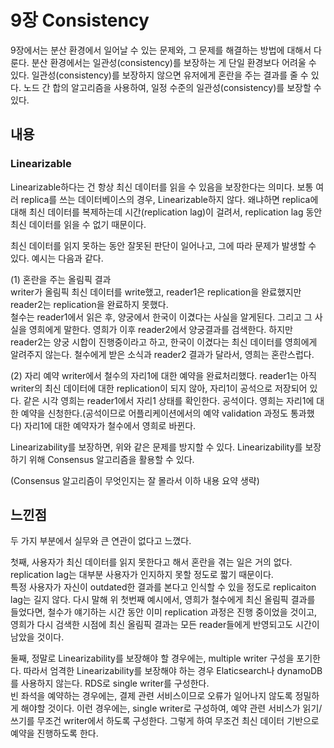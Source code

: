 # 9장 Consistency

9장에서는 분산 환경에서 일어날 수 있는 문제와, 그 문제를 해결하는 방법에 대해서 다룬다.
분산 환경에서는 일관성(consistency)를 보장하는 게 단일 환경보다 어려울 수 있다.
일관성(consistency)를 보장하지 않으면 유저에게 혼란을 주는 결과를 줄 수 있다.
노드 간 합의 알고리즘을 사용하여, 일정 수준의 일관성(consistency)를 보장할 수 있다.

## 내용
### Linearizable
Linearizable하다는 건 항상 최신 데이터를 읽을 수 있음을 보장한다는 의미다.
보통 여러 replica를 쓰는 데이터베이스의 경우, Linearizable하지 않다.
왜냐하면 replica에 대해 최신 데이터를 복제하는데 시간(replication lag)이 걸려서, replication lag 동안 최신 데이터를 읽을 수 없기 때문이다.

최신 데이터를 읽지 못하는 동안 잘못된 판단이 일어나고, 그에 따라 문제가 발생할 수 있다. 예시는 다음과 같다.
  
(1) 혼란을 주는 올림픽 결과  
writer가 올림픽 최신 데이터를 write했고, reader1은 replication을 완료했지만 reader2는 replication을 완료하지 못했다.  
철수는 reader1에서 읽은 후, 양궁에서 한국이 이겼다는 사실을 알게된다. 그리고 그 사실을 영희에게 말한다.
영희가 이후 reader2에서 양궁결과를 검색한다. 하지만 reader2는 양궁 시합이 진행중이라고 하고, 한국이 이겼다는 최신 데이터를 영희에게 알려주지 않는다.
철수에게 받은 소식과 reader2 결과가 달라서, 영희는 혼란스럽다.

(2) 자리 예약
writer에서 철수의 자리1에 대한 예약을 완료처리했다. reader1는 아직 writer의 최신 데이터에 대한 replication이 되지 않아, 자리1이 공석으로 저장되어 있다.
같은 시각 영희는 reader1에서 자리1 상태를 확인한다. 공석이다. 영희는 자리1에 대한 예약을 신청한다.(공석이므로 어플리케이션에서의 예약 validation 과정도 통과했다)
자리1에 대한 예약자가 철수에서 영희로 바뀐다.

Linearizability를 보장하면, 위와 같은 문제를 방지할 수 있다.
Linearizability를 보장하기 위해 Consensus 알고리즘을 활용할 수 있다.

(Consensus 알고리즘이 무엇인지는 잘 몰라서 이하 내용 요약 생략)


## 느낀점
두 가지 부분에서 실무와 큰 연관이 없다고 느꼈다.  

첫째, 사용자가 최신 데이터를 읽지 못한다고 해서 혼란을 겪는 일은 거의 없다. replication lag는 대부분 사용자가 인지하지 못할 정도로 짧기 때문이다.   
특정 사용자가 자신이 outdated한 결과를 본다고 인식할 수 있을 정도로 replicaiton lag는 길지 않다.
다시 말해 위 첫번째 예시에서, 영희가 철수에게 최신 올림픽 결과를 들었다면, 철수가 얘기하는 시간 동안 이미 replication 과정은 진행 중이었을 것이고, 영희가 다시 검색한 시점에 
최신 올림픽 결과는 모든 reader들에게 반영되고도 시간이 남았을 것이다.

둘째, 정말로 Linearizability를 보장해야 할 경우에는, multiple writer 구성을 포기한다.
따라서 엄격한 Linearizability를 보장해야 하는 경우 Elaticsearch나 dynamoDB를 사용하지 않는다.
RDS로 single writer를 구성한다.  
빈 좌석을 예약하는 경우에는, 결제 관련 서비스이므로 오류가 일어나지 않도록 정밀하게 해야할 것이다. 
이런 경우에는, single writer로 구성하여, 예약 관련 서비스가 읽기/쓰기를 무조건 writer에서 하도록 구성한다.
그렇게 하여 무조건 최신 데이터 기반으로 예약을 진행하도록 한다.





